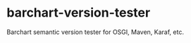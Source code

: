 barchart-version-tester
=======================

Barchart semantic version tester for OSGI, Maven, Karaf, etc.